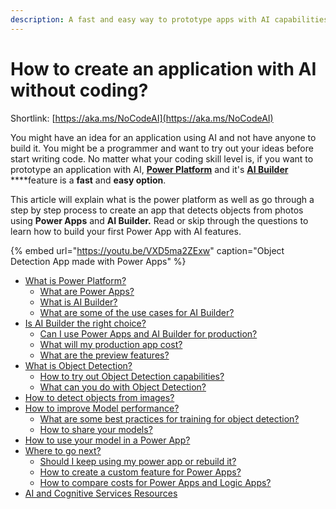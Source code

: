```yaml
---
description: A fast and easy way to prototype apps with AI capabilities
---
```


# How to create an application with AI without coding?

Shortlink: [https://aka.ms/NoCodeAI](https://aka.ms/NoCodeAI)

You might have an idea for an application using AI and not have anyone to build it. You might be a programmer and want to try out your ideas before start writing code. No matter what your coding skill level is, if you want to prototype an application with AI, [**Power Platform**](https://powerplatform.microsoft.com/?WT.mc_id=aiml-8438-ayyonet) and it's [**AI Builder** ](https://powerapps.microsoft.com/ai-builder/?WT.mc_id=aiml-8438-ayyonet) ****feature is a **fast** and **easy option**. 

This article will explain what is the power platform as well as go through a step by step process to create an app that detects objects from photos using **Power Apps** and **AI Builder.** Read or skip through the questions to learn how to build your first Power App with AI features.

{% embed url="https://youtu.be/VXD5ma2ZExw" caption="Object Detection App made with Power Apps" %}

* [What is Power Platform?](what-is-power-platform.md)
  * [What are Power Apps?](what-is-power-platform.md#what-are-power-apps)
  * [What is AI Builder?](what-is-power-platform.md#what-is-ai-builder)
  * [What are some of the use cases for AI Builder?](what-is-power-platform.md#what-are-some-of-the-use-cases-for-ai-builder)
* [Is AI Builder the right choice?](is-ai-builder-is-the-right-choice.md)
  * [Can I use Power Apps and AI Builder for production?](is-ai-builder-is-the-right-choice.md#can-i-use-power-apps-and-ai-builder-for-production)
  * [What will my production app cost?](is-ai-builder-is-the-right-choice.md#what-will-my-production-app-cost)
  * [What are the preview features?](is-ai-builder-is-the-right-choice.md#what-are-preview-features)
* [What is Object Detection?](how-to-try-out-object-detection.md)
  * [How to try out Object Detection capabilities?](how-to-try-out-object-detection.md#how-to-try-out-object-detection-capabilities)
  * [What can you do with Object Detection?](how-to-try-out-object-detection.md#what-can-you-do-with-object-detection)
* [How to detect objects from images?](image-detection.md)
* [How to improve Model performance?](how-to-improve-model-performance.md)
  * [What are some best practices for training for object detection?](how-to-improve-model-performance.md#what-are-some-best-practices-for-training-for-object-detection)
  * [How to share your models?](how-to-improve-model-performance.md#how-to-share-your-models)
* [How to use your model in a Power App?](how-to-use-your-model-in-a-power-app.md)
* [Where to go next?](where-to-go-next.md)
  * [Should I keep using my power app or rebuild it?](where-to-go-next.md#should-i-keep-using-my-power-app-or-rebuild-it)
  * [How to create a custom feature for Power Apps?](where-to-go-next.md#how-to-create-a-custom-feature-for-power-apps)
  * [How to compare costs for Power Apps and Logic Apps?](where-to-go-next.md#how-to-compare-costs-for-power-apps-and-logic-apps)
* [AI and Cognitive Services Resources](../ai-and-cognitive-services-resources.md)

#### 



